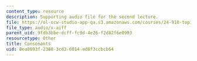 ```yaml
---
content_type: resource
description: Supporting audio file for the second lecture.
file: https://ol-ocw-studio-app-qa.s3.amazonaws.com/courses/24-910-topics-in-linguistic-theory-laboratory-phonology-spring-2007/8ea0693f23883cd36014ed8f3ccbcb64_consonants1.aiff
file_type: audio/x-aiff
parent_uid: 9fdb3bbe-dcff-fc9d-4e26-f2d82f6e0993
resourcetype: Other
title: Consonants
uid: 8ea0693f-2388-3cd3-6014-ed8f3ccbcb64
---
```

